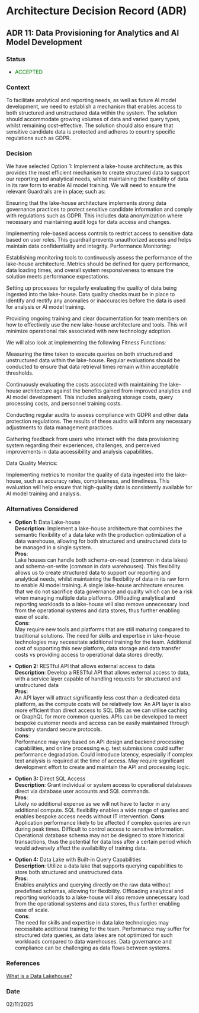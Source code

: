 # Architecture Decision Record (ADR)

## ADR 11: Data Provisioning for Analytics and AI Model Development

### Status
- <span style="color:green">ACCEPTED</span>

### Context
To facilitate analytical and reporting needs, as well as future AI model development, 
we need to establish a mechanism that enables access to both structured and unstructured data within the system.
The solution should accommodate growing volumes of data and varied query types, whilst remaining cost-effective. 
The solution should also ensure that sensitive candidate data is protected and adheres to country specific regulations such as GDPR.

### Decision
We have selected Option 1: Implement a lake-house architecture, as this provides the most efficient mechanism to create structured data to support our reporting and analytical needs, 
whilst maintaining the flexibility of data in its raw form to enable AI model training. We will need to ensure the relevant Guardrails are in place; such as:

Ensuring that the lake-house architecture implements strong data governance practices to protect sensitive candidate information and comply with regulations such as GDPR. This includes data anonymization where necessary and maintaining audit logs for data access and changes.

Implementing role-based access controls to restrict access to sensitive data based on user roles. This guardrail prevents unauthorized access and helps maintain data confidentiality and integrity.
Performance Monitoring:

Establishing monitoring tools to continuously assess the performance of the lake-house architecture. Metrics should be defined for query performance, data loading times, and overall system responsiveness to ensure the solution meets performance expectations.

Setting up processes for regularly evaluating the quality of data being ingested into the lake-house. Data quality checks must be in place to identify and rectify any anomalies or inaccuracies before the data is used for analysis or AI model training.

Providing ongoing training and clear documentation for team members on how to effectively use the new lake-house architecture and tools. This will minimize operational risk associated with new technology adoption.

We will also look at implementing the following Fitness Functions:

Measuring the time taken to execute queries on both structured and unstructured data within the lake-house. Regular evaluations should be conducted to ensure that data retrieval times remain within acceptable thresholds.

Continuously evaluating the costs associated with maintaining the lake-house architecture against the benefits gained from improved analytics and AI model development. This includes analyzing storage costs, query processing costs, and personnel training costs.

Conducting regular audits to assess compliance with GDPR and other data protection regulations. The results of these audits will inform any necessary adjustments to data management practices.

Gathering feedback from users who interact with the data provisioning system regarding their experiences, challenges, and perceived improvements in data accessibility and analysis capabilities.

Data Quality Metrics:

Implementing metrics to monitor the quality of data ingested into the lake-house, such as accuracy rates, completeness, and timeliness. This evaluation will help ensure that high-quality data is consistently available for AI model training and analysis.

### Alternatives Considered
- **Option 1:** Data Lake-house  
  **Description**: Implement a lake-house architecture that combines the semantic flexibility of a data lake with the production optimization of a data warehouse,
  allowing for both structured and unstructured data to be managed in a single system.  
  **Pros**:     
  Lake houses can handle both schema-on-read (common in data lakes) and schema-on-write (common in data warehouses).
  This flexibility allows us to create structured data to support our reporting and analytical needs, whilst maintaining the flexibility of data in its raw form to enable AI model training. 
  A single lake-house architecture ensures that we do not sacrifice data governance and quality which can be a risk when managing multiple data platforms. Offloading analytical and reporting workloads
  to a lake-house will also remove unnecessary load from the operational systems and data stores, thus further enabling ease of scale.  
  **Cons**:     
  May require new tools and platforms that are still maturing compared to traditional solutions.
  The need for skills and expertise in lake-house technologies may necessitate additional training for the team. Additional cost of supporting this new platform, data storage and data transfer costs vs providing access
  to operational data stores directly. 


- **Option 2:** RESTful API that allows external access to data     
  **Description**: Develop a RESTful API that allows external access to data, with a service layer capable of handling requests for structured and unstructured data    
  **Pros**:     
  An API layer will attract significantly less cost than a dedicated data platform, as the compute costs will be relatively low. An API layer is also more efficient than direct access to SQL DBs
  as we can utilise caching or GraphQL for more common queries. APIs can be developed to meet bespoke customer needs and access can be easily maintained through industry standard secure protocols.   
  **Cons**:     
  Performance may vary based on API design and backend processing capabilities, and online processing e.g. test submissions could suffer performance degradation. Could introduce latency, especially if complex text analysis is required at the time of access. 
  May require significant development effort to create and maintain the API and processing logic.


- **Option 3:** Direct SQL Access   
  **Description**: Grant individual or system access to operational databases direct via database user accounts and SQL commands.    
  **Pros**:     
  Likely no additional expense as we will not have to factor in any additional compute. SQL flexibility enables a wide range of queries and enables bespoke access needs without IT intervention.
  **Cons**:     
  Application performance likely to be affected if complex queries are run during peak times. Difficult to control access to sensitive information. Operational database schema may not
  be designed to store historical transactions, thus the potential for data loss after a certain period which would adversely affect the availability of training data. 


- **Option 4:** Data Lake with Built-in Query Capabilities  
  **Description**: Utilize a data lake that supports querying capabilities to store both structured and unstructured data.  
  **Pros**:     
  Enables analytics and querying directly on the raw data without predefined schemas, allowing for flexibility. Offloading analytical and reporting workloads
  to a lake-house will also remove unnecessary load from the operational systems and data stores, thus further enabling ease of scale.       
  **Cons**:     
  The need for skills and expertise in data lake technologies may necessitate additional training for the team. Performance may suffer for structured data queries, 
  as data lakes are not optimized for such workloads compared to data warehouses. Data governance and compliance can be challenging as data flows between systems.

### References
[What is a Data Lakehouse?](https://docs.databricks.com/en/lakehouse/index.html)

### Date
02/11/2025
